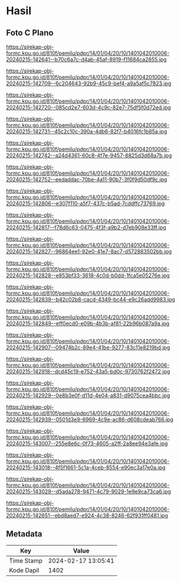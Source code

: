 # Hasil

## Foto C Plano

https://sirekap-obj-formc.kpu.go.id/810f/pemilu/pdpr/14/01/04/20/10/1401042010006-20240215-142641--b70c6a7c-d4ab-45af-8919-f11684ca2855.jpg

https://sirekap-obj-formc.kpu.go.id/810f/pemilu/pdpr/14/01/04/20/10/1401042010006-20240215-142709--6c204643-92b9-45c9-bef4-a9a5af5c7823.jpg

https://sirekap-obj-formc.kpu.go.id/810f/pemilu/pdpr/14/01/04/20/10/1401042010006-20240215-142720--085cd2e7-603d-4c9c-82e7-75df5f0d72ed.jpg

https://sirekap-obj-formc.kpu.go.id/810f/pemilu/pdpr/14/01/04/20/10/1401042010006-20240215-142731--45c2c10c-390a-4db6-82f7-b4016fc1b85a.jpg

https://sirekap-obj-formc.kpu.go.id/810f/pemilu/pdpr/14/01/04/20/10/1401042010006-20240215-142742--a24d4361-60c8-4f7e-9457-8825d3d68a7b.jpg

https://sirekap-obj-formc.kpu.go.id/810f/pemilu/pdpr/14/01/04/20/10/1401042010006-20240215-142752--eedaddac-70be-4a11-90b7-3f0f9d50df9c.jpg

https://sirekap-obj-formc.kpu.go.id/810f/pemilu/pdpr/14/01/04/20/10/1401042010006-20240215-142806--e307f110-a5f7-437c-b5ad-7cddffc73769.jpg

https://sirekap-obj-formc.kpu.go.id/810f/pemilu/pdpr/14/01/04/20/10/1401042010006-20240215-142817--f78d6c63-0475-4f3f-a9b2-d7eb908e33ff.jpg

https://sirekap-obj-formc.kpu.go.id/810f/pemilu/pdpr/14/01/04/20/10/1401042010006-20240215-142827--96864ee1-92e0-41e7-8ac7-d572883502bb.jpg

https://sirekap-obj-formc.kpu.go.id/810f/pemilu/pdpr/14/01/04/20/10/1401042010006-20240215-142828--e853bf33-3618-4c0d-b0dd-1fca5e05276e.jpg

https://sirekap-obj-formc.kpu.go.id/810f/pemilu/pdpr/14/01/04/20/10/1401042010006-20240215-142839--b42c02b8-cacd-4349-bc44-e9c26add9983.jpg

https://sirekap-obj-formc.kpu.go.id/810f/pemilu/pdpr/14/01/04/20/10/1401042010006-20240215-142849--eff0ecd0-e09b-4b3b-af81-22b96b087a9a.jpg

https://sirekap-obj-formc.kpu.go.id/810f/pemilu/pdpr/14/01/04/20/10/1401042010006-20240215-142907--09474b2c-89e4-41be-9277-83c11e8219bd.jpg

https://sirekap-obj-formc.kpu.go.id/810f/pemilu/pdpr/14/01/04/20/10/1401042010006-20240215-142918--dcd45c19-e752-43a5-bd0c-9730762f2472.jpg

https://sirekap-obj-formc.kpu.go.id/810f/pemilu/pdpr/14/01/04/20/10/1401042010006-20240215-142929--0e8b3e0f-d11d-4e04-a831-d9075cea4bbc.jpg

https://sirekap-obj-formc.kpu.go.id/810f/pemilu/pdpr/14/01/04/20/10/1401042010006-20240215-142939--0501d3e9-6969-4c9e-ac86-d608cdeab766.jpg

https://sirekap-obj-formc.kpu.go.id/810f/pemilu/pdpr/14/01/04/20/10/1401042010006-20240215-143007--255e8e6c-0f73-4605-a2ff-2a8ee94e3afe.jpg

https://sirekap-obj-formc.kpu.go.id/810f/pemilu/pdpr/14/01/04/20/10/1401042010006-20240215-143018--4f5f1661-5c1a-4ceb-8554-e90ec3a17e0a.jpg

https://sirekap-obj-formc.kpu.go.id/810f/pemilu/pdpr/14/01/04/20/10/1401042010006-20240215-143029--d5ada278-9471-4c79-9029-1e9e9ca73ca6.jpg

https://sirekap-obj-formc.kpu.go.id/810f/pemilu/pdpr/14/01/04/20/10/1401042010006-20240215-142651--ebd8aed7-e924-4c38-8246-62f931ff0481.jpg


## Metadata

| Key        | Value               |
| ---------- | ------------------- |
| Time Stamp | 2024-02-17 13:05:41 |
| Kode Dapil | 1402                |



